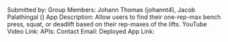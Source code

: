 Submitted by: 
Group Members: Johann Thomas (johannt4), Jacob Palathingal ()
App Description: Allow users to find their one-rep-max bench press, squat, or deadlift based on their rep-maxes of the lifts.
YouTube Video Link:
APIs:
Contact Email:
Deployed App Link: